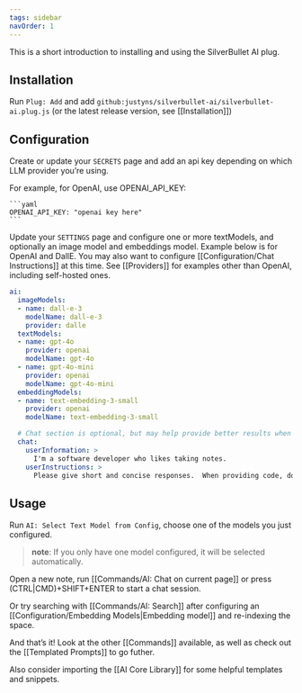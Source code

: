 ```yaml
---
tags: sidebar
navOrder: 1
---
```


This is a short introduction to installing and using the SilverBullet AI plug.

## Installation

Run `Plug: Add` and add `github:justyns/silverbullet-ai/silverbullet-ai.plug.js` (or the latest release version, see [[Installation]])

## Configuration

Create or update your `SECRETS` page and add an api key depending on which LLM provider you’re using.

For example, for OpenAI, use OPENAI_API_KEY:

    ```yaml
    OPENAI_API_KEY: "openai key here"
    ```

Update your `SETTINGS` page and configure one or more textModels, and optionally an image model and embeddings model.  Example below is for OpenAI and DallE.  You may also want to configure [[Configuration/Chat Instructions]] at this time.  See [[Providers]] for examples other than OpenAI, including self-hosted ones.

```yaml
ai:
  imageModels:
  - name: dall-e-3
    modelName: dall-e-3
    provider: dalle
  textModels:
  - name: gpt-4o
    provider: openai
    modelName: gpt-4o
  - name: gpt-4o-mini
    provider: openai
    modelName: gpt-4o-mini
  embeddingModels:
  - name: text-embedding-3-small
    provider: openai
    modelName: text-embedding-3-small

  # Chat section is optional, but may help provide better results when using the Chat On Page command
  chat:
    userInformation: >
      I'm a software developer who likes taking notes.
    userInstructions: >
      Please give short and concise responses.  When providing code, do so in python unless requested otherwise.
```

## Usage

Run `AI: Select Text Model from Config`, choose one of the models you just configured.

> **note**: If you only have one model configured, it will be selected automatically.

Open a new note, run [[Commands/AI: Chat on current page]] or press (CTRL|CMD)+SHIFT+ENTER to start a chat session.

Or try searching with [[Commands/AI: Search]] after configuring an [[Configuration/Embedding Models|Embedding model]] and re-indexing the space.

And that’s it!  Look at the other [[Commands]] available, as well as check out the [[Templated Prompts]] to go futher.

Also consider importing the [[AI Core Library]] for some helpful templates and snippets.
